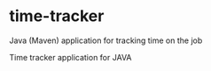 # time-tracker
Java (Maven) application for tracking time on the job

Time tracker application for JAVA
